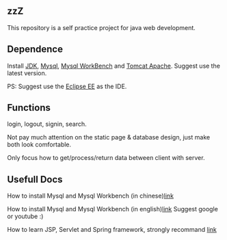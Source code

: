

## zzZ
This repository is a self practice project for java web development.

## Dependence

Install [JDK](https://www.oracle.com/java/technologies/javase-downloads.html), [Mysql](https://dev.mysql.com/downloads/installer/), [Mysql WorkBench](https://dev.mysql.com/downloads/workbench/) and [Tomcat Apache](http://tomcat.apache.org/). Suggest use the latest version.

PS: Suggest use the [Eclipse EE](https://www.eclipse.org/downloads/packages/release/kepler/sr2/eclipse-ide-java-ee-developers) as the IDE.

## Functions

login, logout, signin, search.

Not pay much attention on the static page & database design, just make both look comfortable.

Only focus how to get/process/return data between client with server.

## Usefull Docs

How to install Mysql and Mysql Workbench (in chinese)[link](https://zhuanlan.zhihu.com/p/37152572)

How to install Mysql and Mysql Workbench (in english)[link](https://www.youtube.com/watch?v=GIRcpjg-3Eg) Suggest google or youtube :)

How to learn JSP, Servlet and Spring framework, strongly recommand [link](https://www.youtube.com/c/Telusko/playlists)
